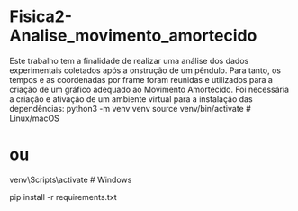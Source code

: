 # Fisica2-Analise_movimento_amortecido
Este trabalho tem a finalidade de realizar uma análise dos dados experimentais coletados após a onstrução de um pêndulo. Para tanto, os tempos e as coordenadas por frame foram reunidas e utilizados para a criação de um gráfico adequado ao Movimento Amortecido.
Foi necessária a criação e ativação de um ambiente virtual para a instalação das dependências:
  python3 -m venv venv
  source venv/bin/activate  # Linux/macOS
  # ou
  venv\Scripts\activate  # Windows
  
  pip install -r requirements.txt
